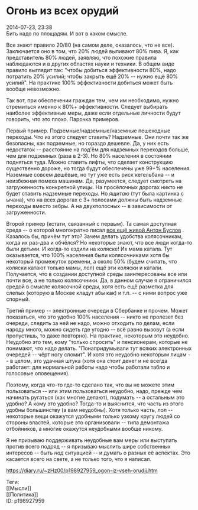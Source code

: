 Огонь из всех орудий
=====================

   
 2014-07-23, 23:38   
  Бить надо по площадям. И вот в каком смысле.   
   
 Все знают правило 20/80 (на самом деле, оказалось, что не все). Заключается оно в том, что 20% людей выпивают 80% пива. Я, как представитель 80% людей, заявляю, что похожие правила наблюдаются и в других областях науки и техники. В общем виде правило выглядит так: "чтобы добиться эффективности 80%, надо потратить 20% усилий; чтобы закрыть ещё 20% -- нужно ещё 80% усилий". На практике 100% эффективности добиться может быть вообще невозможно.   
   
 Так вот, при обеспечении граждан тем, чем им необходимо, нужно стремиться именно к 80%+ эффективности. Следует выбирать наиболее эффективные меры, даже если отдельные личности будут говорить, что это плохо. Парочка примеров.   
   
 Первый пример. Подземные/надземные/наземные пешеходные переходы. Что из этого следует ставить? Надземные. Они почти так же безопасны, как подземные, но гораздо дешевле. Да, у них есть недостаток -- расстояние на под'ём для надземных переходов больше, чем для подземных (раза в 2-3). Но 80% населения в состоянии подняться туда. Можно ставить лифты, что сделает конструкцию существенно дороже, но тогда будут обеспечены уже 99+% населения. Наземные совсем дешёвые, но тут уже есть риск кегельбана -- и неизбежная помеха машинам. Да, разумеется, следует смотреть на загруженность конкретной улицы. На просёлочных дорогах никто не будет ставить надземные переходы. Но  *ящитаю*  (тут была картинка с ычана), что на всех дорогах с 3+ полосами должны быть надземные переходы вместо зебры. А на двухполосных -- в зависимости от загруженности.   
   
 Второй пример (кстати, связанный с первым). Та самая доступная среда -- о которой многократно писал  [все ещё живой Антон Буслов](https://mymaster.livejournal.com/)  . Казалось бы, причём тут это? Зачем делать удобства колясочникам, когда их раз-два и обчёлся? Но некоторые знают, что все люди когда-то были детьми. И когда-то ездили на коляске! Их мама катала. Тут оказывается, что 100% населения были колясочниками хотя бы некоторый промежуток времени, а около 50% (будем считать, что коляски катают только мамы, лол) ещё эти коляски и катали. Получается, что в создании доступной среды заинтересованы все или почти все, а не только колясочники. Да, в данном случае я ограничился средой в смысле колясочной среды, хотя есть ещё разметка для слепых (которую в Москве кладут абы как) и т.п. -- с ними вопрос уже спорный.   
   
 Третий пример -- электронные очереди в Сбербанке и прочем. Может показаться, что это удобно 100% населения -- никто не пролезет без очереди, следить за ней не надо, можно отходить по делам, если народу много, можно сидеть где угодно -- всё равно вызовут (а если пропустишь, то даже повторно). На практике, некоторым это неудобно. Неудобно это тем, кому "только спросить" и пенсионерам, которые не понимают, что надо делать. "Понапридумывали тут всяких электронных очередей -- чёрт ногу сломит". И хотя это неудобно некоторым лицам -- в целом, это удачная штука (хотя она стоит денег и не всегда работает: для нормальной работы надо чтобы работали табло и голосовые оповещения).   
   
 Поэтому, когда что-то где-то сделано так, что вы не можете этим пользоваться -- или этим пользоваться неудобно, надо, прежде чем начинать ругаться (как многие делают), подумать -- а остальным это удобно? А кому это удобно? Тогда-то и выяснится, что часть из этого удобны большинству (а вам неудобны). Хотя только часть, лол -- некоторые вещи окажутся удобными только узкому кругу людей со стороны властей, которые это организовали -- типа демонтажа отбойников, а многие окажутся неудобными вообще никому.   
   
 Я не призываю поддерживать неудобные вам меры или выступать против всего подряд -- я призываю мыслить шире собственных интересов -- быть  *над*  ситуацией -- и думать о разных её аспектах. Это касается всего на свете, а не только того, что я написал.   
    
 <https://diary.ru/~zHz00/p198927959_ogon-iz-vseh-orudij.htm>   
   
 Теги:   
 [[Мысли]]   
 [[Политика]]   
 ID: p198927959